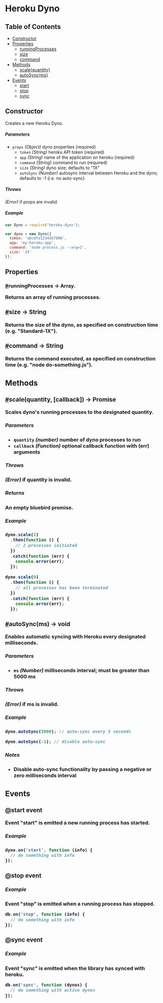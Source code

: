 # Heroku Dyno

## Table of Contents

* [Constructor](#constructor)
* [Properties](#properties)
  * [runningProcesses](#runningProcesses)
  * [size](#size)
  * [command](#command)
* [Methods](#methods)
  * [scale(quantity)](#scale)
  * [autoSync(ms)](#autoSync)
* [Events](#events)
  * [start](#start-event)
  * [stop](#stop-event)
  * [sync](#sync-event)

## Constructor

Creates a new Heroku Dyno.

##### Parameters

* `props` _(Object)_ dyno properties (required)
  * `token` _(String)_ heroku API token (required)
  * `app` _(String)_ name of the application on heroku (required)
  * `command` _(String)_ command to run (required)
  * `size` _(String)_ dyno size; defaults to "1X"
  * `autoSync` _(Number)_ autosync interval between Heroku and the dyno; defaults to -1 (i.e. no auto-sync)

##### Throws

_(Error)_ if props are invalid.

##### Example

```javascript
var Dyno = require('heroku-dyno');

var dyno = new Dyno({
  token: 'abcdfe1234567890',
  app: 'my-heroku-app',
  command: 'node process.js --arg=1',
  size: '2X'
});
```

## Properties

### <a name="runningProcesses" href="#runningProcesses">#</a>runningProcesses -> Array.<Object>

Returns an array of running processes.

### <a name="size" href="#size">#</a>size -> String

Returns the size of the dyno, as specified on construction time (e.g. "Standard-1X").

### <a name="command" href="#command">#</a>command -> String

Returns the command executed, as specified on construction time (e.g. "node do-something.js").

## Methods

### <a name="scale" href="#scale">#</a>scale(quantity, [callback]) -> Promise

Scales dyno's running processes to the designated quantity.

##### Parameters

* `quantity` _(number)_ number of dyno processes to run
* `callback` _(Function)_ optional callback function with (err) arguments

##### Throws

_(Error)_ if quantity is invalid.

##### Returns

An empty bluebird promise.

##### Example

```javascript
dyno.scale(2)
  .then(function () {
    // 2 processes initiated
  })
  .catch(function (err) {
    console.error(err);
  });
```

```javascript
dyno.scale(0)
  .then(function () {
    // all processes has been terminated
  })
  .catch(function (err) {
    console.error(err);
  });
```

### <a name="autoSync" href="#autoSync">#</a>autoSync(ms) -> void

Enables automatic syncing with Heroku every designated milliseconds.

##### Parameters

* `ms` _(Number)_ milliseconds interval; must be greater than 5000 ms

##### Throws

_(Error)_ if ms is invalid.

##### Example

```javascript
dyno.autoSync(5000); // auto-sync every 5 seconds
```

```javascript
dyno.autoSync(-1); // disable auto-sync
```

##### Notes

* Disable auto-sync functionality by passing a negative or zero milliseconds interval

## Events

### <a name="start-event" href="#start-event">@</a>start event

Event "start" is emitted a new running process has started.

##### Example

```javascript
dyno.on('start', function (info) {
  // do something with info
});
```

### <a name="stop-event" href="#stop-event">@</a>stop event

##### Example

Event "stop" is emitted when a running process has stopped.

```javascript
db.on('stop', function (info) {
  // do something with info
});
```

### <a name="sync-event" href="#sync-event">@</a>sync event

##### Example

Event "sync" is emitted when the library has synced with heroku.

```javascript
db.on('sync', function (dynos) {
  // do something with active dynos
});
```
